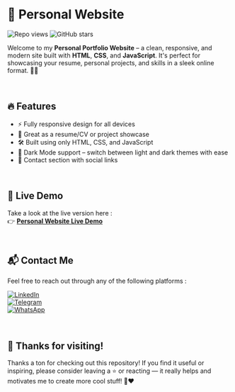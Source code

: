 # 🌟 Personal Website

![Repo views](https://komarev.com/ghpvc/?username=your-Shahzadhpr&label=Visitors&color=0e75b6&style=flat)
![GitHub stars](https://img.shields.io/github/stars/your-Shahzadhpr/your-repo-name?style=flat&color=yellow)

Welcome to my **Personal Portfolio Website** – a clean, responsive, and modern site built with **HTML**, **CSS**, and **JavaScript**. It's perfect for showcasing your resume, personal projects, and skills in a sleek online format. 💼✨

&nbsp;

## 🔥 Features

- ⚡ Fully responsive design for all devices
- 📄 Great as a resume/CV or project showcase
- 🛠️ Built using only HTML, CSS, and JavaScript
- 🌙 Dark Mode support – switch between light and dark themes with ease
- 📱 Contact section with social links

&nbsp;

## 🚀 Live Demo

Take a look at the live version here :  
👉 [**Personal Website Live Demo**](https://shahzadhpr.github.io/Personal-Website)

&nbsp;

## 📬 Contact Me

Feel free to reach out through any of the following platforms :

[![LinkedIn](https://img.shields.io/badge/-LinkedIn-0A66C2?style=flat&logo=linkedin&logoColor=white)](https://www.linkedin.com/in/hassanpourshahzad)  
[![Telegram](https://img.shields.io/badge/-Telegram-26A5E4?style=flat&logo=telegram&logoColor=white)](https://t.me/Shahzad_hpr)  
[![WhatsApp](https://img.shields.io/badge/-WhatsApp-25D366?style=flat&logo=whatsapp&logoColor=white)](https://wa.me/989112874119)

&nbsp;

## 🙌 Thanks for visiting!

Thanks a ton for checking out this repository! If you find it useful or inspiring, please consider leaving a ⭐ or reacting — it really helps and motivates me to create more cool stuff! 🚀❤️

